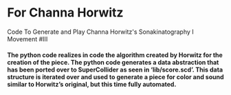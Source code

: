 # For Channa Horwitz
Code To Generate and Play Channa Horwitz's Sonakinatography I Movement #III


#### The python code realizes in code the algorithm created by Horwitz for the creation of the piece. The python code generates a data abstraction that has been ported over to SuperCollider as seen in ‘lib/score.scd’. This data structure is iterated over and used to generate a piece for color and sound similar to Horwitz’s original, but this time fully automated. 
